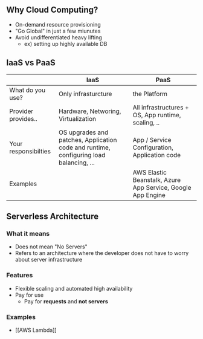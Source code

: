 ## Why Cloud Computing?
* On-demand resource provisioning
* "Go Global" in just a few miunutes
* Avoid undifferentiated heavy lifting
	* ex) setting up highly available DB

## IaaS vs PaaS
|                      | IaaS                                                                                   | PaaS                                               |
| -------------------- | -------------------------------------------------------------------------------------- | -------------------------------------------------- |
| What do you use?     | Only infrasturcture                                                                    | the Platform                                       |
| Provider provides..  | Hardware, Networing, Virtualization                                                    | All infrastructures + OS, App runtime, scaling, .. |
| Your responsibilties | OS upgrades and patches, Application code and runtime, configuring load balancing, ... | App / Service Configuration, Application code      |
| Examples                     |                                                                                        | AWS Elastic Beanstalk, Azure App Service, Google App Engine                                                    |

## Serverless Architecture
### What it means
* Does not mean "No Servers"
* Refers to an architecture where the developer does not have to worry about server infrastructure
### Features
* Flexible scaling and automated high availability
* Pay for use
	* Pay for **requests** and **not servers**
### Examples
* [[AWS Lambda]]